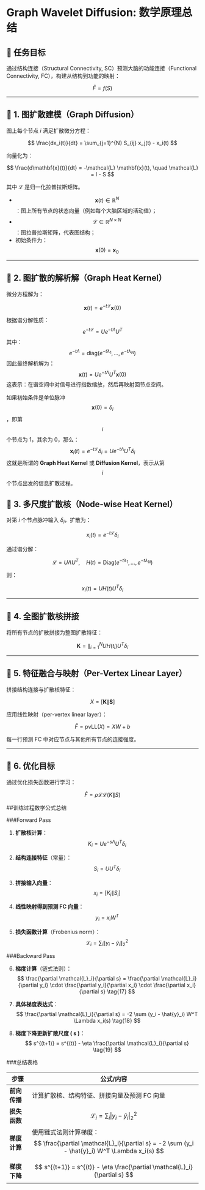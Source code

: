 #  Graph Wavelet Diffusion: 数学原理总结

## 📌 任务目标
通过结构连接（Structural Connectivity, SC）预测大脑的功能连接（Functional Connectivity, FC），构建从结构到功能的映射：

$$
\hat{F} = f(S)
$$

---

## 🔶 1. 图扩散建模（Graph Diffusion）

图上每个节点 $i$ 满足扩散微分方程：

$$
\frac{dx_i(t)}{dt} = \sum_{j=1}^{N} S_{ij} x_j(t) - x_i(t)
$$

向量化为：

$$
\frac{d\mathbf{x}(t)}{dt} = -\mathcal{L} \mathbf{x}(t), \quad \mathcal{L} = I - S
$$

其中 $\mathcal{L}$ 是归一化拉普拉斯矩阵。

- $$ \mathbf{x}(t) \in \mathbb{R}^N $$：图上所有节点的状态向量（例如每个大脑区域的活动值）；
- $$ \mathcal{L} \in \mathbb{R}^{N \times N} $$：图拉普拉斯矩阵，代表图结构；
- 初始条件为：$$ \mathbf{x}(0) = \mathbf{x}_0 $$

---

## 🔶 2. 图扩散的解析解（Graph Heat Kernel）

微分方程解为：

$$
\mathbf{x}(t) = e^{-t \mathcal{L}} \mathbf{x}(0)
$$



根据谱分解性质：
$$
e^{-t \mathcal{L}} = U e^{-t \Lambda} U^T
$$
其中：
$$
e^{-t \Lambda} = \mathrm{diag}(e^{-t \lambda_1}, \ldots, e^{-t \lambda_N})
$$
因此最终解析解为：
$$
\mathbf{x}(t) = U e^{-t \Lambda} U^T \mathbf{x}(0)
$$
这表示：在谱空间中对信号进行指数缩放，然后再映射回节点空间。

如果初始条件是单位脉冲 $$ \mathbf{x}(0) = \delta_i $$，即第 $$ i $$ 个节点为 1，其余为 0，那么：
$$
\mathbf{x}_i(t) = e^{-t \mathcal{L}} \delta_i = U e^{-t \Lambda} U^T \delta_i
$$
这就是所谓的 **Graph Heat Kernel** 或 **Diffusion Kernel**，表示从第 $$ i $$ 个节点出发的信息扩散过程。



## 🔶 3. 多尺度扩散核（Node-wise Heat Kernel）

对第 $i$ 个节点脉冲输入 $\delta_i$，扩散为：

$$
x_i(t) = e^{-t \mathcal{L}} \delta_i
$$

通过谱分解：

$$
\mathcal{L} = U \Lambda U^T,\quad H(t) = \mathrm{Diag}(e^{-t \lambda_1}, \ldots, e^{-t \lambda_N})
$$

则：

$$
x_i(t) = U H(t) U^T \delta_i
$$

---

## 🔶 4. 全图扩散核拼接

将所有节点的扩散拼接为整图扩散特征：

$$
\mathbf{K} = \big\|_{i=1}^N U H(t_i) U^T \delta_i
$$

---

## 🔶 5. 特征融合与映射（Per-Vertex Linear Layer）

拼接结构连接与扩散核特征：

$$
X = [\mathbf{K} \| \mathbf{S}]
$$

应用线性映射（per-vertex linear layer）：

$$
\hat{F} = \text{pvLL}(X) = X W + b
$$

每一行预测 FC 中对应节点与其他所有节点的连接强度。

---

## 🔶 6. 优化目标

通过优化损失函数进行学习：

$$
\hat{F} = \rho \mathcal{L} \mathcal{L}(K \| S)
$$

 

##训练过程数学公式总结

###Forward Pass

1. **扩散核计算**：
   $$
   K_i = U e^{-s \Lambda} U^T \delta_i \tag{12}
   $$

2. **结构连接特征**（常量）：
   $$
   S_i = U U^T \delta_i \tag{13}
   $$

3. **拼接输入向量**：
   $$
   x_i = [K_i \| S_i] \tag{14}
   $$

4. **线性映射得到预测 FC 向量**：
   $$
   y_i = x_i W^T \tag{15}
   $$

5. **损失函数计算**（Frobenius norm）：
   $$
   \mathcal{L}_i = \sum_i \| y_i - \hat{y}_i \|_2^2 \tag{16}
   $$


###Backward Pass

6. **梯度计算**（链式法则）：
   $$
   \frac{\partial \mathcal{L}_i}{\partial s} = \frac{\partial \mathcal{L}_i}{\partial y_i} \cdot \frac{\partial y_i}{\partial x_i} \cdot \frac{\partial x_i}{\partial s} \tag{17}
   $$

7. **具体梯度表达式**：
   $$
   \frac{\partial \mathcal{L}_i}{\partial s} = -2 \sum (y_i - \hat{y}_i) W^T \Lambda x_i(s) \tag{18}
   $$

8. **梯度下降更新扩散尺度 \( s \)**：
   $$
   s^{(t+1)} = s^{(t)} - \eta \frac{\partial \mathcal{L}_i}{\partial s} \tag{19}
   $$




###总结表格

| 步骤       | 公式/内容                                    |
| -------- | ---------------------------------------- |
| **前向传播** | 计算扩散核、结构特征、拼接向量及预测 FC 向量                 |
| **损失函数** | $$ \mathcal{L}_i = \sum_i \| y_i - \hat{y}_i \|_2^2 $$ |
| **梯度计算** | 使用链式法则计算梯度：$$ \frac{\partial \mathcal{L}_i}{\partial s} = -2 \sum (y_i - \hat{y}_i) W^T \Lambda x_i(s) $$ |
| **梯度下降** | $$ s^{(t+1)} = s^{(t)} - \eta \frac{\partial \mathcal{L}_i}{\partial s} $$ |